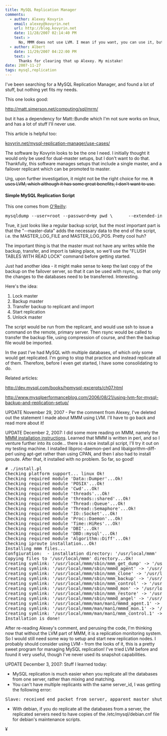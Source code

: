 ```yaml
---
title: MySQL Replication Manager
comments:
  - author: Alexey Kovyrin
    email: alexey@kovyrin.net
    url: http://blog.kovyrin.net
    date: 11/28/2007 02:14:40 PM
    text: >
      No, MMM does not use LVM. I mean if you want, you can use it, but if you're going to manage your servers' data manually - NP, just don't use MMM's features for that.
  - author: Albert
    date: 11/29/2007 04:22:00 PM
    text: >
      Thanks for clearing that up Alexey. My mistake!
date: 2007-11-27
tags: mysql,replication
---
```

I've been searching for a MySQL Replication Manager, and found a lot of stuff, but nothing yet fits my needs.

This one looks good:

<a href="http://matt.simerson.net/computing/sql/mrm/" rel="nofollow">http://matt.simerson.net/computing/sql/mrm/</a>

but it has a dependency for Matt::Bundle which I'm not sure works on linux, and has a lot of stuff I'll never use.

This article is helpful too:

<a href="http://blog.kovyrin.net/mysql-master-master-replication-manager/use-cases/" rel="nofollow">kovyrin.net/mysql-replication-manager/use-cases/</a>

The software by Kovyrin looks to be the one I need. I initially thought it would only be used for dual-master setups, but I don't want to do that. Thankfully, this software manages setups that include a single master, and a failover replicant which can be promoted to master.

Urg, upon further investigation, it might not be the right choice for me. <del datetime="2007-11-29T21:20:30+00:00">It uses LVM, which although it has some great benefits, I don't want to use. </del>

#### Simple MySQL Replication Script

This one comes from <a href="http://www.onlamp.com/pub/a/onlamp/2005/06/16/MySQLian.html" rel="nofollow">O'Reilly</a>:

<pre class="sh_sh">
mysqldump --user=root --password=my_pwd \      --extended-insert --all-databases \      --master-data  > /tmp/backup.sql
</pre>

True, it just looks like a regular backup script, but the most important part is that the "--master-data" adds the necessary data to the end of the script, i.e. the MASTER_LOG_FILE and MASTER_LOG_POS. Pretty cool huh?

The important thing is that the master must not have any writes while the backup, transfer, and import is taking place, so we'll use the "FLUSH TABLES WITH READ LOCK" command before getting started.

Just had another idea - it might make sense to keep the last copy of the backup on the failover server, so that it can be used with rsync, so that only the changes to the databases need to be transferred. Interesting.

Here's the idea:

1. Lock master
2. Backup master
3. Transfer backup to replicant and import
4. Start replication
5. Unlock master

The script would be run from the replicant, and would use ssh to issue a command on the remote, primary server. Then rsync would be called to transfer the backup file, using compression of course, and then the backup file would be imported.

In the past I've had MySQL with multiple databases, of which only some would get replicated. I'm going to stop that practice and instead replicate all of them. Therefore, before I even get started, I have some consolidating to do.

Related articles:

http://dev.mysql.com/books/hpmysql-excerpts/ch07.html

http://www.mysqlperformanceblog.com/2006/08/21/using-lvm-for-mysql-backup-and-replication-setup/

UPDATE November 29, 2007 - Per the comment from Alexey, I've deleted out the statement I made about MMM using LVM. I'll have to go back and read more about it!

UPDATE December 2, 2007: I did some more reading on MMM, namely the <a href="http://blog.kovyrin.net/mysql-master-master-replication-manager/installation-instructions/" rel="nofollow">MMM installation instructions</a>. Learned that MMM is written in perl, and so I venture further into its code... there is a nice install.pl script, I'll try it out on my testing machine. I installed libproc-daemon-perl and libalgorithm-diff-perl using apt-get rather than using CPAN, and then I also had to install iproute. After that, it installed with no problem. So far, so good!

<pre class="sh_sh">
# ./install.pl
Checking platform support... linux Ok!
Checking required module 'Data::Dumper'...Ok!
Checking required module 'POSIX'...Ok!
Checking required module 'Cwd'...Ok!
Checking required module 'threads'...Ok!
Checking required module 'threads::shared'...Ok!
Checking required module 'Thread::Queue'...Ok!
Checking required module 'Thread::Semaphore'...Ok!
Checking required module 'IO::Socket'...Ok!
Checking required module 'Proc::Daemon'...Ok!
Checking required module 'Time::HiRes'...Ok!
Checking required module 'DBI'...Ok!
Checking required module 'DBD::mysql'...Ok!
Checking required module 'Algorithm::Diff'...Ok!
Checking iproute installation...Ok!
Installing mmm files...
Confgiuration:  - installation directory: '/usr/local/mmm'  - create symlinks: on  - symlinks directory: '/usr/local/sbin'
Copying files to '/usr/local/mmm' directory...Ok!
Creating symlink: '/usr/local/mmm/sbin/mmm_get_dump' -> '/usr/local/sbin/mmm_get_dump'...Ok!
Creating symlink: '/usr/local/mmm/sbin/mmmd_agent' -> '/usr/local/sbin/mmmd_agent'...Ok!
Creating symlink: '/usr/local/mmm/sbin/mmm_clone' -> '/usr/local/sbin/mmm_clone'...Ok!
Creating symlink: '/usr/local/mmm/sbin/mmm_backup' -> '/usr/local/sbin/mmm_backup'...Ok!
Creating symlink: '/usr/local/mmm/sbin/mmm_control' -> '/usr/local/sbin/mmm_control'...Ok!
Creating symlink: '/usr/local/mmm/sbin/mmmd_mon' -> '/usr/local/sbin/mmmd_mon'...Ok!
Creating symlink: '/usr/local/mmm/sbin/mmm_restore' -> '/usr/local/sbin/mmm_restore'...Ok!
Creating symlink: '/usr/local/mmm/sbin/mmmd_angel' -> '/usr/local/sbin/mmmd_angel'...Ok!
Creating symlink: '/usr/local/mmm/man/man1/mmmd_agent.1' -> '/usr/local/man/man1/mmmd_agent.1'...Ok!
Creating symlink: '/usr/local/mmm/man/man1/mmmd_mon.1' -> '/usr/local/man/man1/mmmd_mon.1'...Ok!
Creating symlink: '/usr/local/mmm/man/man1/mmm_control.1' -> '/usr/local/man/man1/mmm_control.1'...Ok!
Installation is done!
</pre>

After re-reading Alexey's comment, and perusing the code, I'm thinking now that without the LVM part of MMM, it is a replication monitoring system. So I would still need some way to setup and start new replication nodes. I probably should consider using LVM - from the looks of it, this is a pretty sweet program for managing MySQL replication! I've tried LVM before and found it very useful, though I've never used its snapshot capabilities.

UPDATE December 3, 2007: Stuff I learned today:

* MySQL replication is much easier when you replicate all the databases from one server, rather than mixing and matching.
* You can't have multiple replicants with the same server_id, I was getting the following error:

<pre class="sh_sh">
Slave: received end packet from server, apparent master shutdown
</pre>

* With debian, if you do replicate all the databases from a server, the replicated servers need to have copies of the /etc/mysql/debian.cnf file for debian's maintenance scripts.

¥

